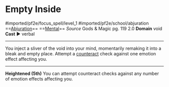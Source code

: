 # Empty Inside
#imported/pf2e/focus_spell/level_1 #imported/pf2e/school/abjuration 
==[Abjuration](abjuration.md)== ==[Mental](mental.md)==
*Source* Gods & Magic pg. 119 2.0
**Domain** void
**Cast** ► verbal

---
You inject a sliver of the void into your mind, momentarily remaking it into a bleak and empty place. Attempt a [counteract](../../../Rules/Counteracting.md) check against one emotion effect affecting you.

<hr>

**Heightened (5th)** You can attempt counteract checks against any number of emotion effects affecting you.